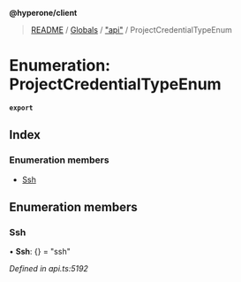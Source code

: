 **@hyperone/client**

> [README](../README.md) / [Globals](../globals.md) / ["api"](../modules/_api_.md) / ProjectCredentialTypeEnum

# Enumeration: ProjectCredentialTypeEnum

**`export`** 

## Index

### Enumeration members

* [Ssh](_api_.projectcredentialtypeenum.md#ssh)

## Enumeration members

### Ssh

•  **Ssh**: {} = "ssh"

*Defined in api.ts:5192*
